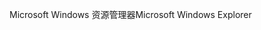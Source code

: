 <span data-ttu-id="d799f-101">Microsoft Windows 资源管理器</span><span class="sxs-lookup"><span data-stu-id="d799f-101">Microsoft Windows Explorer</span></span>